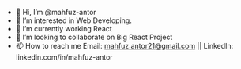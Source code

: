 - 👋 Hi, I’m @mahfuz-antor
- 👀 I’m interested in Web Developing.
- 🌱 I’m currently working React
- 💞️ I’m looking to collaborate on Big React Project
- 📫 How to reach me Email: mahfuz.antor21@gmail.com || LinkedIn: linkedin.com/in/mahfuz-antor

<!---
mahfuz-antor/mahfuz-antor is a ✨ special ✨ repository because its `README.md` (this file) appears on your GitHub profile.
You can click the Preview link to take a look at your changes.
--->
